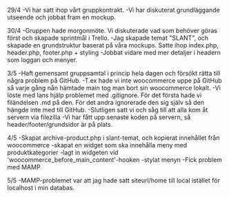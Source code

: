 29/4
-Vi har satt ihop vårt gruppkontrakt.
-Vi har diskuterat grundläggande utseende och jobbat fram en mockup.

30/4
-Gruppen hade morgonmöte. Vi diskuterade vad som behöver göras först och skapade sprintmål i Trello.
-Jag skapade temat "SLANT", och skapade en grundstruktur baserat på våra mockups. Satte ihop index.php, header.php, footer.php + styling
-Jobbat vidare med mer detaljer i headern som loggan och menyer.

3/5
-Haft gemensamt gruppsamtal i princip hela dagen och försökt rätta till några problem på GitHub. 
-T.ex hade vi inte woocommerce uppe på GitHub så varje gång nån hämtade main tog man bort sin woocommerce lokalt.
-Vi löste med Ians hjälp problemet med .gitignore. För det första hade vi filändelsen .md på den. För det andra ignorerade den sig själv så den hängde inte med till GitHub.
-Slutligen satt vi och såg till att alla kom åt servern via filezilla
-Vi har fått upp senaste koden på servern, så header/footer/grundsidor är på plats.

4/5
-Skapat archive-product.php i slant-temat, och kopierat innehållet från woocommerce
-skapat en widget som ska innehålla meny med produktkategorier
-lagt in widgeten vid 'woocommerce_before_main_content'-hooken
-stylat menyn
-Fick problem med MAMP

5/5
-MAMP-problemet var att jag hade satt siteurl/home till local istället för localhost i min databas.